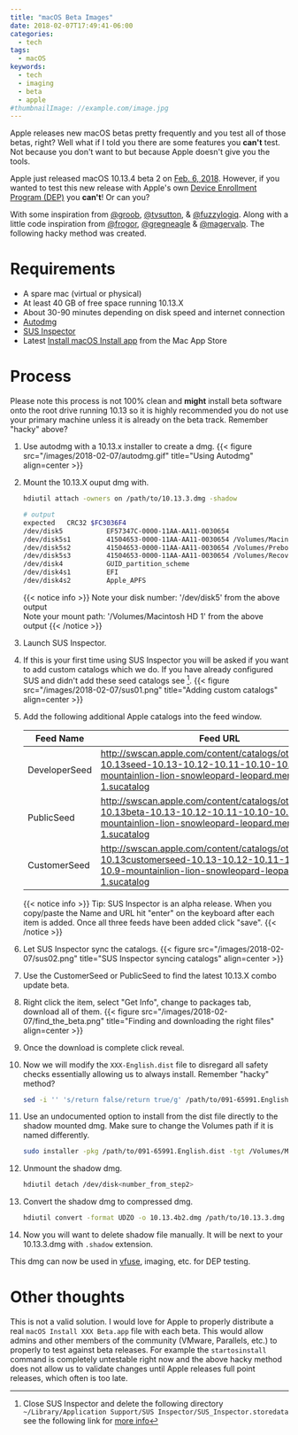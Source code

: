```yaml
---
title: "macOS Beta Images"
date: 2018-02-07T17:49:41-06:00
categories:
  - tech
tags:
  - macOS
keywords:
  - tech
  - imaging
  - beta
  - apple
#thumbnailImage: //example.com/image.jpg
---
```


Apple releases new macOS betas pretty frequently and you test all of those
betas, right? Well what if I told you there are some features you
**can't** test. Not because you don't want to but because Apple doesn't
give you the tools.

<!--more-->

Apple just released macOS 10.13.4 beta 2 on [Feb. 6, 2018][apple_10.13.4b2].
However, if you wanted to test this new release with Apple's own
[Device Enrollment Program (DEP)][dep] you **can't**! Or can you?

With some inspiration from [@groob], [@tvsutton], & [@fuzzylogiq]. Along with
a little code inspiration from [@frogor], [@gregneagle] & [@magervalp].
The following hacky method was created.

# Requirements

- A spare mac (virtual or physical)
- At least 40 GB of free space running 10.13.X
- About 30-90 minutes depending on disk speed and internet connection
- [Autodmg]
- [SUS Inspector]
- Latest [Install macOS Install app] from the Mac App Store

# Process

Please note this process is not 100% clean and **might** install beta software
onto the root drive running 10.13 so it is highly recommended you do not use
your primary machine unless it is already on the beta track. Remember "hacky"
above?

1. Use autodmg with a 10.13.x installer to create a dmg.
   {{< figure src="/images/2018-02-07/autodmg.gif" title="Using Autodmg" align=center >}}
1. Mount the 10.13.X ouput dmg with.

   ```bash
   hdiutil attach -owners on /path/to/10.13.3.dmg -shadow

   # output
   expected   CRC32 $FC3036F4
   /dev/disk5         	EF57347C-0000-11AA-AA11-0030654
   /dev/disk5s1       	41504653-0000-11AA-AA11-0030654	/Volumes/Macintosh HD 1
   /dev/disk5s2       	41504653-0000-11AA-AA11-0030654	/Volumes/Preboot
   /dev/disk5s3       	41504653-0000-11AA-AA11-0030654	/Volumes/Recovery 1
   /dev/disk4          	GUID_partition_scheme
   /dev/disk4s1        	EFI
   /dev/disk4s2        	Apple_APFS
   ```

   {{< notice info >}}
   Note your disk number: '/dev/disk5' from the above output  
   Note your mount path: '/Volumes/Macintosh HD 1' from the above output
   {{< /notice >}}

1. Launch SUS Inspector.
1. If this is your first time using SUS Inspector you will be asked if you want to add custom catalogs which we do. If you have already configured SUS and didn't add these seed catalogs see [^1].
   {{< figure src="/images/2018-02-07/sus01.png" title="Adding custom catalogs" align=center >}}
1. Add the following additional Apple catalogs into the feed window.

   | Feed Name     | Feed URL                                                                                                                                                      |
   | ------------- | ------------------------------------------------------------------------------------------------------------------------------------------------------------- |
   | DeveloperSeed | http://swscan.apple.com/content/catalogs/others/index-10.13seed-10.13-10.12-10.11-10.10-10.9-mountainlion-lion-snowleopard-leopard.merged-1.sucatalog         |
   | PublicSeed    | http://swscan.apple.com/content/catalogs/others/index-10.13beta-10.13-10.12-10.11-10.10-10.9-mountainlion-lion-snowleopard-leopard.merged-1.sucatalog         |
   | CustomerSeed  | http://swscan.apple.com/content/catalogs/others/index-10.13customerseed-10.13-10.12-10.11-10.10-10.9-mountainlion-lion-snowleopard-leopard.merged-1.sucatalog |

   {{< notice info >}}
   Tip: SUS Inspector is an alpha release. When you copy/paste
   the Name and URL hit "enter" on the keyboard after each item is added.
   Once all three feeds have been added click "save".
   {{< /notice >}}

1. Let SUS Inspector sync the catalogs.
   {{< figure src="/images/2018-02-07/sus02.png" title="SUS Inspector syncing catalogs" align=center >}}
1. Use the CustomerSeed or PublicSeed to find the latest 10.13.X combo update beta.
1. Right click the item, select "Get Info", change to packages tab, download all of them.
   {{< figure src="/images/2018-02-07/find_the_beta.png" title="Finding and downloading the right files" align=center >}}
1. Once the download is complete click reveal.
1. Now we will modify the `XXX-English.dist` file to disregard all safety checks essentially allowing us to always install. Remember "hacky" method?

   ```bash
   sed -i '' 's/return false/return true/g' /path/to/091-65991.English.dist
   ```

1. Use an undocumented option to install from the dist file directly to the shadow mounted dmg. Make sure to change the Volumes path if it is named differently.

   ```bash
   sudo installer -pkg /path/to/091-65991.English.dist -tgt /Volumes/Macintosh\ HD\ 1
   ```

1. Unmount the shadow dmg.
   ```bash
   hdiutil detach /dev/disk<number_from_step2>
   ```
1. Convert the shadow dmg to compressed dmg.
   ```bash
   hdiutil convert -format UDZO -o 10.13.4b2.dmg /path/to/10.13.3.dmg -shadow
   ```
1. Now you will want to delete shadow file manually. It will be next to your 10.13.3.dmg with `.shadow` extension.

This dmg can now be used in [vfuse], imaging, etc. for DEP testing.

# Other thoughts

This is not a valid solution. I would love for Apple to properly distribute a
real `macOS Install XXX Beta.app` file with each beta. This would allow
admins and other members of the community (VMware, Parallels, etc.) to
properly to test against beta releases. For example the `startosinstall`
command is completely untestable right now and the above hacky method does
not allow us to validate changes until Apple releases full point releases,
which often is too late.

[^1]: Close SUS Inspector and delete the following directory `~/Library/Application Support/SUS Inspector/SUS_Inspector.storedata` see the following link for [more info][SUS Reset]

<!-- Links -->

[apple_10.13.4b2]: https://www.macrumors.com/2018/02/06/apple-seeds-macos-high-sierra-10-13-4-beta-2/
[dep]: https://www.apple.com/business/dep/
[@groob]: https://twitter.com/wikiwalk
[@tvsutton]: https://twitter.com/tvsutton
[@fuzzylogiq]: https://twitter.com/fuzzylogiq
[@frogor]: https://twitter.com/mikeymikey
[@gregneagle]: https://twitter.com/gregneagle
[@magervalp]: https://twitter.com/magervalp
[Autodmg]: https://github.com/MagerValp/AutoDMG/releases
[SUS Inspector]: https://github.com/hjuutilainen/sus-inspector/releases
[Install macOS Install app]: https://itunes.apple.com/us/app/macos-high-sierra/id1246284741?mt=12
[SUS Reset]: https://github.com/hjuutilainen/sus-inspector#resetting-and-uninstalling
[vfuse]: https://github.com/chilcote/vfuse
